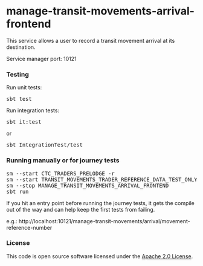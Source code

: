 
# manage-transit-movements-arrival-frontend

This service allows a user to record a transit movement arrival at its destination.

Service manager port: 10121

### Testing

Run unit tests:
<pre>sbt test</pre>  
Run integration tests:  
<pre>sbt it:test</pre>  
or
<pre>sbt IntegrationTest/test</pre>  

### Running manually or for journey tests

<pre>
sm --start CTC_TRADERS_PRELODGE -r
sm --start TRANSIT_MOVEMENTS_TRADER_REFERENCE_DATA_TEST_ONLY // running locally
sm --stop MANAGE_TRANSIT_MOVEMENTS_ARRIVAL_FRONTEND
sbt run
</pre>

If you hit an entry point before running the journey tests, it gets the compile out of the way and can help keep the first tests from failing.  

e.g.: http://localhost:10121/manage-transit-movements/arrival/movement-reference-number

### License

This code is open source software licensed under the [Apache 2.0 License]("http://www.apache.org/licenses/LICENSE-2.0.html").

